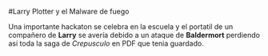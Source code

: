 #Larry Plotter y el Malware de fuego

Una importante hackaton se celebra en la escuela y el portatil de un 
compañero de **Larry** se avería debido a un ataque de **Baldermort** perdiendo
asi toda la saga de *Crepusculo* en PDF que tenia guardado.
